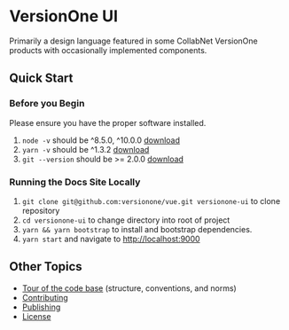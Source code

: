 # VersionOne UI
Primarily a design language featured in some CollabNet VersionOne products with occasionally implemented components.

## Quick Start
### Before you Begin
Please ensure you have the proper software installed.
1. `node -v` should be ^8.5.0, ^10.0.0  [download](https://nodejs.org/en/)
2. `yarn -v` should be ^1.3.2 [download](https://yarnpkg.com/lang/en/docs/install/)
3. `git --version` should be >= 2.0.0 [download](https://git-scm.com/downloads)

### Running the Docs Site Locally
1. `git clone git@github.com:versionone/vue.git versionone-ui` to clone repository
2. `cd versionone-ui` to change directory into root of project
1. `yarn && yarn bootstrap` to install and bootstrap dependencies.
2. `yarn start` and navigate to [http://localhost:9000](http://localhost:9000)

## Other Topics
- [Tour of the code base](http://verdigris.andrew.codes/docs/guides/tour-of-the-code-base) (structure, conventions, and norms)
- [Contributing](http://verdigris.andrew.codes/docs/guides/contributing)
- [Publishing](http://verdigris.andrew.codes/docs/guides/publishing)
- [License](./LICENSE)
